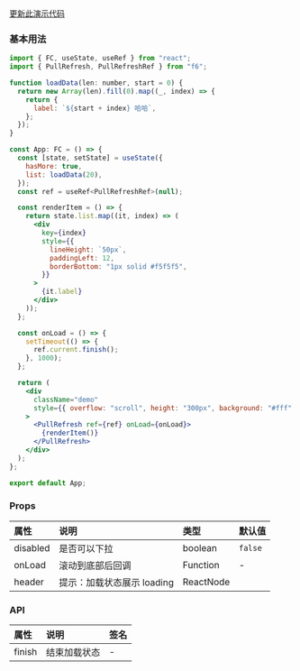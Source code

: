 <div class="block-panel">
        <a class="to-github-link" target="_blank" href=https://github.com/Webang/f6/tree/master/packages/f6/packages/pull-refresh/demo/basic.md>更新此演示代码</a>
        <h3>基本用法</h3>

```jsx
import { FC, useState, useRef } from "react";
import { PullRefresh, PullRefreshRef } from "f6";

function loadData(len: number, start = 0) {
  return new Array(len).fill(0).map((_, index) => {
    return {
      label: `${start + index} 哈哈`,
    };
  });
}

const App: FC = () => {
  const [state, setState] = useState({
    hasMore: true,
    list: loadData(20),
  });
  const ref = useRef<PullRefreshRef>(null);

  const renderItem = () => {
    return state.list.map((it, index) => (
      <div
        key={index}
        style={{
          lineHeight: `50px`,
          paddingLeft: 12,
          borderBottom: "1px solid #f5f5f5",
        }}
      >
        {it.label}
      </div>
    ));
  };

  const onLoad = () => {
    setTimeout(() => {
      ref.current.finish();
    }, 1000);
  };

  return (
    <div
      className="demo"
      style={{ overflow: "scroll", height: "300px", background: "#fff" }}
    >
      <PullRefresh ref={ref} onLoad={onLoad}>
        {renderItem()}
      </PullRefresh>
    </div>
  );
};

export default App;
```
</div>
<div class="block-panel">

<h3>Props</h3>

| 属性 | 说明 | 类型 | 默认值 |
| :-  | :- | :- | :- |
| disabled | 是否可以下拉 | boolean | `false` |
| onLoad | 滚动到底部后回调 | Function | - |
| header | 提示：加载状态展示 loading | ReactNode |


</div>
<div class="block-panel">

<h3>API</h3>

| 属性 | 说明 | 签名 |
| :-  | :- | :- |
| finish | 结束加载状态 | - |
</div>